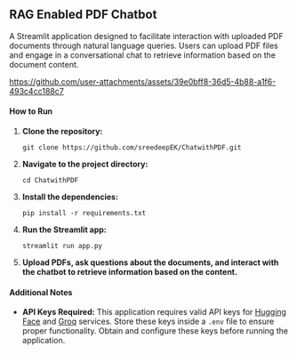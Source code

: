 ## RAG Enabled PDF Chatbot 

A Streamlit application designed to facilitate interaction with uploaded PDF documents through natural language queries. Users can upload PDF files and engage in a conversational chat to retrieve information based on the document content.


https://github.com/user-attachments/assets/39e0bff8-36d5-4b88-a1f6-493c4cc188c7 

#### How to Run

1. **Clone the repository:**
   
    ```
    git clone https://github.com/sreedeepEK/ChatwithPDF.git
    ```
    
2. **Navigate to the project directory:**
   
    ```
    cd ChatwithPDF
    ```

3. **Install the dependencies:**
   
    ```
   pip install -r requirements.txt 
    ```


4. **Run the Streamlit app:**
   
    ``` 
   streamlit run app.py
    ```


5. **Upload PDFs, ask questions about the documents, and interact with the chatbot to retrieve information based on the content.**



#### Additional Notes

- **API Keys Required:** This application requires valid API keys for [Hugging Face](https://huggingface.co/settings/tokens) and [Groq](https://console.groq.com/keys) services. Store these keys inside a `.env` file to ensure proper functionality. Obtain and configure these keys before running the application.
  

